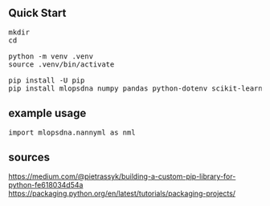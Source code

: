 ## Quick Start 

<pre>
mkdir <name-your-dir>
cd <name-your-dir>

python -m venv .venv
source .venv/bin/activate

pip install -U pip
pip install mlopsdna numpy pandas python-dotenv scikit-learn category_encoders plotly typing-extensions IPython
</pre>

## example usage
<pre>
import mlopsdna.nannyml as nml
</pre>



## sources
https://medium.com/@pietrassyk/building-a-custom-pip-library-for-python-fe618034d54a
https://packaging.python.org/en/latest/tutorials/packaging-projects/
